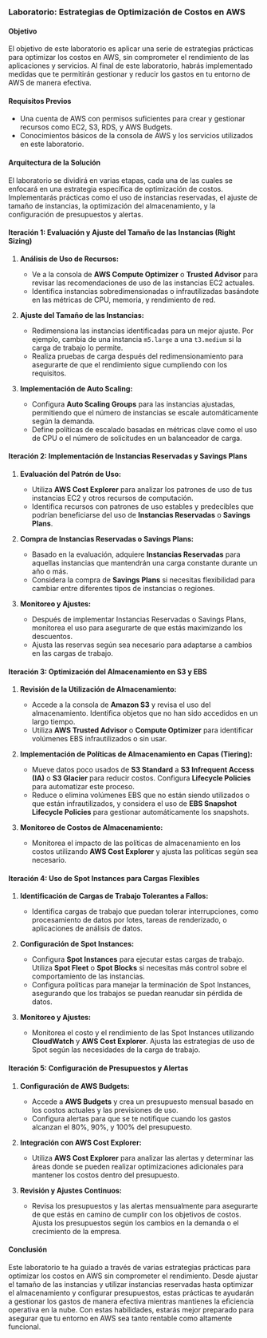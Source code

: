 ### Laboratorio: Estrategias de Optimización de Costos en AWS

#### Objetivo

El objetivo de este laboratorio es aplicar una serie de estrategias prácticas para optimizar los costos en AWS, sin comprometer el rendimiento de las aplicaciones y servicios. Al final de este laboratorio, habrás implementado medidas que te permitirán gestionar y reducir los gastos en tu entorno de AWS de manera efectiva.

#### Requisitos Previos

- Una cuenta de AWS con permisos suficientes para crear y gestionar recursos como EC2, S3, RDS, y AWS Budgets.
- Conocimientos básicos de la consola de AWS y los servicios utilizados en este laboratorio.

#### Arquitectura de la Solución

El laboratorio se dividirá en varias etapas, cada una de las cuales se enfocará en una estrategia específica de optimización de costos. Implementarás prácticas como el uso de instancias reservadas, el ajuste de tamaño de instancias, la optimización del almacenamiento, y la configuración de presupuestos y alertas.

#### Iteración 1: Evaluación y Ajuste del Tamaño de las Instancias (Right Sizing)

1. **Análisis de Uso de Recursos:**
   - Ve a la consola de **AWS Compute Optimizer** o **Trusted Advisor** para revisar las recomendaciones de uso de las instancias EC2 actuales.
   - Identifica instancias sobredimensionadas o infrautilizadas basándote en las métricas de CPU, memoria, y rendimiento de red.

2. **Ajuste del Tamaño de las Instancias:**
   - Redimensiona las instancias identificadas para un mejor ajuste. Por ejemplo, cambia de una instancia `m5.large` a una `t3.medium` si la carga de trabajo lo permite.
   - Realiza pruebas de carga después del redimensionamiento para asegurarte de que el rendimiento sigue cumpliendo con los requisitos.

3. **Implementación de Auto Scaling:**
   - Configura **Auto Scaling Groups** para las instancias ajustadas, permitiendo que el número de instancias se escale automáticamente según la demanda.
   - Define políticas de escalado basadas en métricas clave como el uso de CPU o el número de solicitudes en un balanceador de carga.

#### Iteración 2: Implementación de Instancias Reservadas y Savings Plans

1. **Evaluación del Patrón de Uso:**
   - Utiliza **AWS Cost Explorer** para analizar los patrones de uso de tus instancias EC2 y otros recursos de computación.
   - Identifica recursos con patrones de uso estables y predecibles que podrían beneficiarse del uso de **Instancias Reservadas** o **Savings Plans**.

2. **Compra de Instancias Reservadas o Savings Plans:**
   - Basado en la evaluación, adquiere **Instancias Reservadas** para aquellas instancias que mantendrán una carga constante durante un año o más.
   - Considera la compra de **Savings Plans** si necesitas flexibilidad para cambiar entre diferentes tipos de instancias o regiones.

3. **Monitoreo y Ajustes:**
   - Después de implementar Instancias Reservadas o Savings Plans, monitorea el uso para asegurarte de que estás maximizando los descuentos.
   - Ajusta las reservas según sea necesario para adaptarse a cambios en las cargas de trabajo.

#### Iteración 3: Optimización del Almacenamiento en S3 y EBS

1. **Revisión de la Utilización de Almacenamiento:**
   - Accede a la consola de **Amazon S3** y revisa el uso del almacenamiento. Identifica objetos que no han sido accedidos en un largo tiempo.
   - Utiliza **AWS Trusted Advisor** o **Compute Optimizer** para identificar volúmenes EBS infrautilizados o sin usar.

2. **Implementación de Políticas de Almacenamiento en Capas (Tiering):**
   - Mueve datos poco usados de **S3 Standard** a **S3 Infrequent Access (IA)** o **S3 Glacier** para reducir costos. Configura **Lifecycle Policies** para automatizar este proceso.
   - Reduce o elimina volúmenes EBS que no están siendo utilizados o que están infrautilizados, y considera el uso de **EBS Snapshot Lifecycle Policies** para gestionar automáticamente los snapshots.

3. **Monitoreo de Costos de Almacenamiento:**
   - Monitorea el impacto de las políticas de almacenamiento en los costos utilizando **AWS Cost Explorer** y ajusta las políticas según sea necesario.

#### Iteración 4: Uso de Spot Instances para Cargas Flexibles

1. **Identificación de Cargas de Trabajo Tolerantes a Fallos:**
   - Identifica cargas de trabajo que puedan tolerar interrupciones, como procesamiento de datos por lotes, tareas de renderizado, o aplicaciones de análisis de datos.
   
2. **Configuración de Spot Instances:**
   - Configura **Spot Instances** para ejecutar estas cargas de trabajo. Utiliza **Spot Fleet** o **Spot Blocks** si necesitas más control sobre el comportamiento de las instancias.
   - Configura políticas para manejar la terminación de Spot Instances, asegurando que los trabajos se puedan reanudar sin pérdida de datos.

3. **Monitoreo y Ajustes:**
   - Monitorea el costo y el rendimiento de las Spot Instances utilizando **CloudWatch** y **AWS Cost Explorer**. Ajusta las estrategias de uso de Spot según las necesidades de la carga de trabajo.

#### Iteración 5: Configuración de Presupuestos y Alertas

1. **Configuración de AWS Budgets:**
   - Accede a **AWS Budgets** y crea un presupuesto mensual basado en los costos actuales y las previsiones de uso.
   - Configura alertas para que se te notifique cuando los gastos alcanzan el 80%, 90%, y 100% del presupuesto.

2. **Integración con AWS Cost Explorer:**
   - Utiliza **AWS Cost Explorer** para analizar las alertas y determinar las áreas donde se pueden realizar optimizaciones adicionales para mantener los costos dentro del presupuesto.
   
3. **Revisión y Ajustes Continuos:**
   - Revisa los presupuestos y las alertas mensualmente para asegurarte de que estás en camino de cumplir con los objetivos de costos. Ajusta los presupuestos según los cambios en la demanda o el crecimiento de la empresa.

#### Conclusión

Este laboratorio te ha guiado a través de varias estrategias prácticas para optimizar los costos en AWS sin comprometer el rendimiento. Desde ajustar el tamaño de las instancias y utilizar instancias reservadas hasta optimizar el almacenamiento y configurar presupuestos, estas prácticas te ayudarán a gestionar los gastos de manera efectiva mientras mantienes la eficiencia operativa en la nube. Con estas habilidades, estarás mejor preparado para asegurar que tu entorno en AWS sea tanto rentable como altamente funcional.
